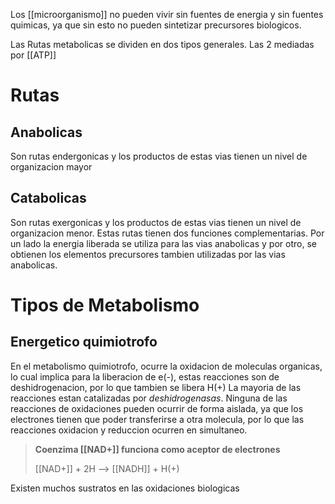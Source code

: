 Los [[microorganismo]] no pueden vivir sin fuentes de energia y sin fuentes quimicas, ya que sin esto no pueden sintetizar precursores biologicos.

Las Rutas metabolicas se dividen en dos tipos generales. Las 2 mediadas por [[ATP]]

# Rutas
## Anabolicas
Son rutas endergonicas y los productos de estas vias tienen un nivel de organizacion mayor

## Catabolicas
Son rutas exergonicas y los productos de estas vias tienen un nivel de organizacion menor.
	Estas rutas tienen dos funciones complementarias. Por un lado la energia liberada se utiliza para las vias anabolicas y por otro, se obtienen los elementos precursores tambien utilizadas por las vias anabolicas.
# Tipos de Metabolismo

## Energetico quimiotrofo
En el metabolismo quimiotrofo, ocurre la oxidacion de moleculas organicas, lo cual implica para la liberacion de e(-), estas reacciones son de deshidrogenacion, por lo que tambien se libera H(+)
 La mayoria de las reacciones estan catalizadas por *deshidrogenasas*.
 Ninguna de las reacciones de oxidaciones pueden ocurrir de forma aislada, ya que los electrones tienen que poder transferirse a otra molecula, por lo que las reacciones oxidacion y reduccion ocurren en simultaneo.

 >**Coenzima [[NAD+]] funciona como aceptor de electrones**
 >
> [[NAD+]] + 2H --> [[NADH]] + H(+)

Existen muchos sustratos en las oxidaciones biologicas